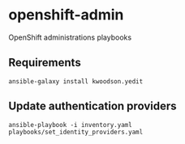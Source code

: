 # openshift-admin
OpenShift administrations playbooks

## Requirements
```
ansible-galaxy install kwoodson.yedit
```


## Update authentication providers
```
ansible-playbook -i inventory.yaml playbooks/set_identity_providers.yaml
```

